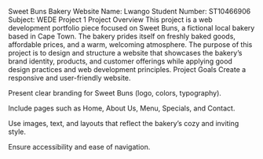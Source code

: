 Sweet Buns Bakery Website
Name: Lwango
Student Number: ST10466906
Subject: WEDE Project 1
Project Overview
This project is a web development portfolio piece focused on Sweet Buns, a fictional local bakery based in Cape Town. The bakery prides itself on freshly baked goods, affordable prices, and a warm, welcoming atmosphere.
The purpose of this project is to design and structure a website that showcases the bakery’s brand identity, products, and customer offerings while applying good design practices and web development principles.
Project Goals
Create a responsive and user-friendly website.

Present clear branding for Sweet Buns (logo, colors, typography).

Include pages such as Home, About Us, Menu, Specials, and Contact.

Use images, text, and layouts that reflect the bakery’s cozy and inviting style.

Ensure accessibility and ease of navigation.
